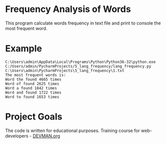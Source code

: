 # Frequency Analysis of Words

This program calculate words frequency in text file and print to console the most frequent word.

# Example

```
C:\Users\admin\AppData\Local\Programs\Python\Python36-32\python.exe C:/Users/admin/PycharmProjects/5_lang_frequency/lang_frequency.py C:\Users\admin\PycharmProjects\5_lang_frequency\1.txt
The most frequent words is:
Word the found 4665 times
Word of found 2625 times
Word a found 1842 times
Word and found 1722 times
Word to found 1653 times
```

# Project Goals

The code is written for educational purposes. Training course for web-developers - [DEVMAN.org](https://devman.org)
